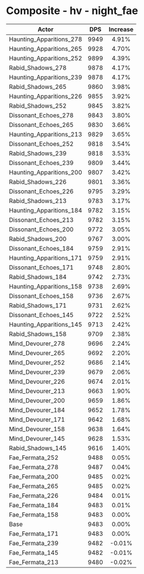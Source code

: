 # Composite - hv - night_fae
| Actor | DPS | Increase |
|---|:---:|:---:|
|Haunting_Apparitions_278|9949|4.91%|
|Haunting_Apparitions_265|9928|4.70%|
|Haunting_Apparitions_252|9899|4.39%|
|Rabid_Shadows_278|9878|4.17%|
|Haunting_Apparitions_239|9878|4.17%|
|Rabid_Shadows_265|9860|3.98%|
|Haunting_Apparitions_226|9855|3.92%|
|Rabid_Shadows_252|9845|3.82%|
|Dissonant_Echoes_278|9843|3.80%|
|Dissonant_Echoes_265|9830|3.66%|
|Haunting_Apparitions_213|9829|3.65%|
|Dissonant_Echoes_252|9818|3.54%|
|Rabid_Shadows_239|9818|3.53%|
|Dissonant_Echoes_239|9809|3.44%|
|Haunting_Apparitions_200|9807|3.42%|
|Rabid_Shadows_226|9801|3.36%|
|Dissonant_Echoes_226|9795|3.29%|
|Rabid_Shadows_213|9783|3.17%|
|Haunting_Apparitions_184|9782|3.15%|
|Dissonant_Echoes_213|9782|3.15%|
|Dissonant_Echoes_200|9772|3.05%|
|Rabid_Shadows_200|9767|3.00%|
|Dissonant_Echoes_184|9759|2.91%|
|Haunting_Apparitions_171|9759|2.91%|
|Dissonant_Echoes_171|9748|2.80%|
|Rabid_Shadows_184|9742|2.73%|
|Haunting_Apparitions_158|9738|2.69%|
|Dissonant_Echoes_158|9736|2.67%|
|Rabid_Shadows_171|9731|2.62%|
|Dissonant_Echoes_145|9722|2.52%|
|Haunting_Apparitions_145|9713|2.42%|
|Rabid_Shadows_158|9709|2.38%|
|Mind_Devourer_278|9696|2.24%|
|Mind_Devourer_265|9692|2.20%|
|Mind_Devourer_252|9686|2.14%|
|Mind_Devourer_239|9679|2.06%|
|Mind_Devourer_226|9674|2.01%|
|Mind_Devourer_213|9663|1.90%|
|Mind_Devourer_200|9659|1.86%|
|Mind_Devourer_184|9652|1.78%|
|Mind_Devourer_171|9642|1.68%|
|Mind_Devourer_158|9638|1.64%|
|Mind_Devourer_145|9628|1.53%|
|Rabid_Shadows_145|9616|1.40%|
|Fae_Fermata_252|9488|0.05%|
|Fae_Fermata_278|9487|0.04%|
|Fae_Fermata_200|9485|0.02%|
|Fae_Fermata_265|9485|0.02%|
|Fae_Fermata_226|9484|0.01%|
|Fae_Fermata_184|9483|0.01%|
|Fae_Fermata_158|9483|0.00%|
|Base|9483|0.00%|
|Fae_Fermata_171|9483|0.00%|
|Fae_Fermata_239|9482|-0.01%|
|Fae_Fermata_145|9482|-0.01%|
|Fae_Fermata_213|9480|-0.02%|

